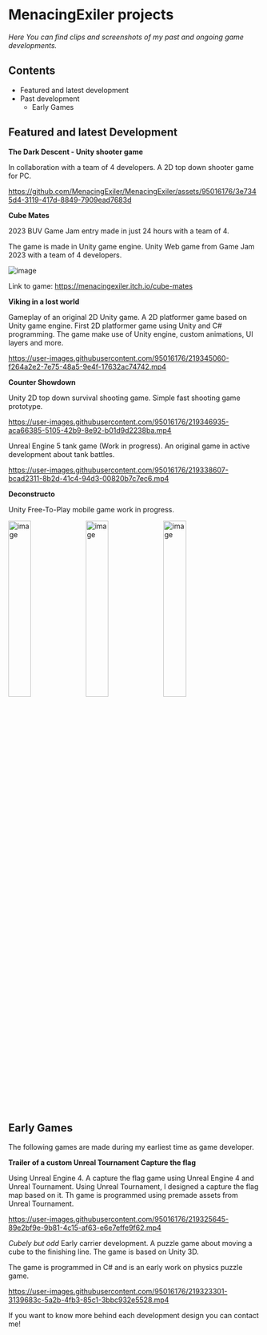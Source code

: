 # MenacingExiler projects

*Here You can find clips and screenshots of my past and ongoing game developments.*

## Contents
  * Featured and latest development
  * Past development
    - Early Games

## **Featured and latest Development**

**The Dark Descent - Unity shooter game**

In collaboration with a team of 4 developers.
A 2D top down shooter game for PC.

https://github.com/MenacingExiler/MenacingExiler/assets/95016176/3e7345d4-3119-417d-8849-7909ead7683d

**Cube Mates**


2023 BUV Game Jam entry made in just 24 hours with a team of 4.

The game is made in Unity game engine. Unity Web game from Game Jam 2023 with a team of 4 developers.

![image](https://github.com/MenacingExiler/MenacingExiler/assets/95016176/aaacd928-517e-4e0a-91f2-5e624ce15732)

Link to game: https://menacingexiler.itch.io/cube-mates


**Viking in a lost world**


Gameplay of an original 2D Unity game. A 2D platformer game based on Unity game engine.
First 2D platformer game using Unity and C# programming. The game make use of Unity engine, custom animations, UI layers and more.

https://user-images.githubusercontent.com/95016176/219345060-f264a2e2-7e75-48a5-9e4f-17632ac74742.mp4

**Counter Showdown**

Unity 2D top down survival shooting game.
Simple fast shooting game prototype.

https://user-images.githubusercontent.com/95016176/219346935-aca66385-5105-42b9-8e92-b01d9d2238ba.mp4


Unreal Engine 5 tank game (Work in progress). An original game in active development about tank battles.

https://user-images.githubusercontent.com/95016176/219338607-bcad2311-8b2d-41c4-94d3-00820b7c7ec6.mp4

**Deconstructo**

Unity Free-To-Play mobile game work in progress.

<img src="https://github.com/MenacingExiler/MenacingExiler/assets/95016176/7613a39a-15dd-41cc-80a8-966cf1953d97" alt="image" style="width:30%; height:30%;">
<img src="https://github.com/MenacingExiler/MenacingExiler/assets/95016176/cbe8c6d1-4bd5-431c-965b-6f281bb0f0ad" alt="image" style="width:30%; height:30%;">
<img src="https://github.com/MenacingExiler/MenacingExiler/assets/95016176/35c4b26c-3517-454c-9325-d47e4c1e2f2d" alt="image" style="width:30%; height:30%;">

## **Early Games**

The following games are made during my earliest time as game developer.

**Trailer of a custom Unreal Tournament Capture the flag**

Using Unreal Engine 4. A capture the flag game using Unreal Engine 4 and Unreal Tournament.
Using Unreal Tournament, I designed a capture the flag map based on it. Th game is programmed using premade assets from Unreal Tournament.

https://user-images.githubusercontent.com/95016176/219325645-89e2bf9e-9b81-4c15-af63-e6e7effe9f62.mp4

*Cubely but odd*
Early carrier development. A puzzle game about moving a cube to the finishing line. The game is based on Unity 3D.

The game is programmed in C# and is an early work on physics puzzle game.

https://user-images.githubusercontent.com/95016176/219323301-3139683c-5a2b-4fb3-85c1-3bbc932e5528.mp4



If you want to know more behind each development design you can contact me!
